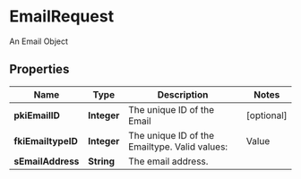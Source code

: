 

# EmailRequest

An Email Object

## Properties

| Name | Type | Description | Notes |
|------------ | ------------- | ------------- | -------------|
|**pkiEmailID** | **Integer** | The unique ID of the Email |  [optional] |
|**fkiEmailtypeID** | **Integer** | The unique ID of the Emailtype.  Valid values:  |Value|Description| |-|-| |1|Office| |2|Home| |  |
|**sEmailAddress** | **String** | The email address. |  |



